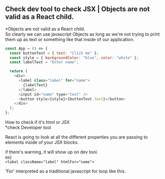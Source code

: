## Check dev tool to check JSX | Objects are not valid as a React child.

\*Objects are not valid as a React child.  
So clearly we can use javascript Objects as long as we're not trying to print them up as text or something like that inside of our application.

```js
const App = () => {
  const buttonText = { text: "Click me" };
  const style = { backgroundColor: "blue", color: "white" };
  const labelText = "Enter name";

  return (
    <div>
      <label class="label" for="name">
        {labelText}
      </label>
      <input id="name" type="text" />
      <button style={style}>{buttonText.text}</button>
    </div>
  );
};
```

How to check if it's html or JSX  
\*check Developer tool

React is going to look at all the different properties you are passing to elements inside of your JSX blocks.

if there's warning, it will show up on dev tool.  
ex)  
`<label className="label" htmlFor="name">`

'For' interpreted as a traditional javascript for loop like this.

